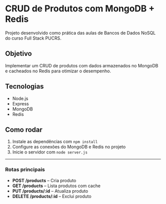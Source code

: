 # CRUD de Produtos com MongoDB + Redis

Projeto desenvolvido como prática das aulas de Bancos de Dados NoSQL do curso Full Stack PUCRS.

## Objetivo

Implementar um CRUD de produtos com dados armazenados no MongoDB e cacheados no Redis para otimizar o desempenho.

## Tecnologias

- Node.js
- Express
- MongoDB
- Redis

## Como rodar

1. Instale as dependências com `npm install`
2. Configure as conexões do MongoDB e Redis no projeto
3. Inicie o servidor com `node server.js`

---

### Rotas principais

- **POST /products** – Cria produto
- **GET /products** – Lista produtos com cache
- **PUT /products/:id** – Atualiza produto
- **DELETE /products/:id** – Exclui produto